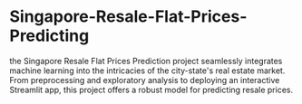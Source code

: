 # Singapore-Resale-Flat-Prices-Predicting
 the Singapore Resale Flat Prices Prediction project seamlessly integrates machine learning into the intricacies of the city-state's real estate market. From preprocessing and exploratory analysis to deploying an interactive Streamlit app, this project offers a robust model for predicting resale prices.
